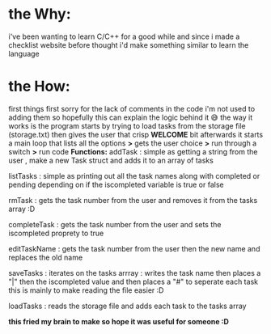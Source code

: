 # the **Why**:
i've been wanting to learn C/C++ for a good while and since i made a checklist website before thought i'd make something similar to learn the language 

# the **How**:
first things first sorry for the lack of comments in the code i'm not used to adding them so hopefully this can explain the logic behind it 😅
the way it works is the program starts by trying to load tasks from the storage file (storage.txt) then gives the user that crisp **WELCOME** bit 
afterwards it starts a main loop that
lists all the options **>** gets the user choice **>** run through a switch **>** run code 
**Functions:**
addTask : 
simple as getting a string from the user , make a new Task struct and adds it to an array of tasks 

listTasks :
simple as printing out all the task names along with completed or pending depending on if the iscompleted variable is true or false 

rmTask :
gets the task number from the user and removes it from the tasks array :D 

completeTask :
gets the task number from the user and sets the iscompleted proprety to true

editTaskName :
gets the task number from the user then the new name and replaces the old name 

saveTasks :
iterates on the tasks arrray : writes the task name then places a "|" then the iscompleted value and then places a "#" to seperate each task 
this is mainly to make reading the file easier :D 

loadTasks :
reads the storage file and adds each task to the tasks array 

**this fried my brain to make so hope it was useful for someone :D**
